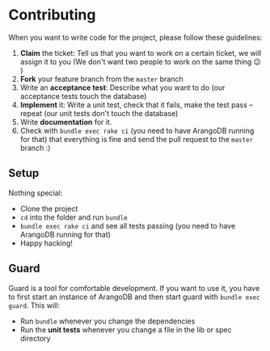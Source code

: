 # Contributing

When you want to write code for the project, please follow these guidelines:

1. **Claim** the ticket: Tell us that you want to work on a certain ticket, we will assign it to you (We don't want two people to work on the same thing :wink: )
2. **Fork** your feature branch from the `master` branch
3. Write an **acceptance test**: Describe what you want to do (our acceptance tests touch the database)
4. **Implement** it: Write a unit test, check that it fails, make the test pass – repeat (our unit tests don't touch the database)
5. Write **documentation** for it.
6. Check with `bundle exec rake ci` (you need to have ArangoDB running for that) that everything is fine and send the pull request to the `master` branch :)

## Setup

Nothing special:

* Clone the project
* `cd` into the folder and run `bundle` 
* `bundle exec rake ci` and see all tests passing (you need to have ArangoDB running for that)
* Happy hacking!

## Guard

Guard is a tool for comfortable development. If you want to use it, you have to first start an instance of ArangoDB and then start guard with `bundle exec guard`. This will:

* Run `bundle` whenever you change the dependencies
* Run the **unit tests** whenever you change a file in the lib or spec directory
